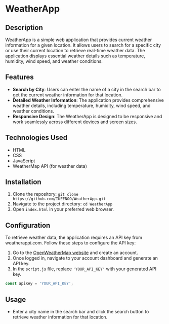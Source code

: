 # WeatherApp

## Description
WeatherApp is a simple web application that provides current weather information for a given location. It allows users to search for a specific city or use their current location to retrieve real-time weather data. The application displays essential weather details such as temperature, humidity, wind speed, and weather conditions.

## Features
- **Search by City**: Users can enter the name of a city in the search bar to get the current weather information for that location.
- **Detailed Weather Information**: The application provides comprehensive weather details, including temperature, humidity, wind speed, and weather conditions.
- **Responsive Design**: The WeatherApp is designed to be responsive and work seamlessly across different devices and screen sizes.

## Technologies Used
- HTML
- CSS
- JavaScript
- WeatherMap API (for weather data)

## Installation
1. Clone the repository: `git clone https://github.com/IKEENOO/WeatherApp.git`
2. Navigate to the project directory: `cd WeatherApp`
3. Open `index.html` in your preferred web browser.

## Configuration
To retrieve weather data, the application requires an API key from weatherappi.com. Follow these steps to configure the API key:

1. Go to the [OpenWeatherMap website](https://weatherappi.com) and create an account.
2. Once logged in, navigate to your account dashboard and generate an API key.
3. In the `script.js` file, replace `'YOUR_API_KEY'` with your generated API key.

```javascript
const apiKey = 'YOUR_API_KEY';
```

## Usage
- Enter a city name in the search bar and click the search button to retrieve weather information for that location.
